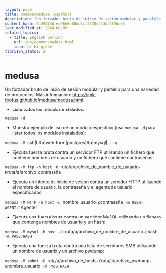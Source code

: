 ```yaml
---
layout: page
title: common/medusa (español)
description: "Un forzador bruto de inicio de sesión modular y paralelo para una variedad de protocolos."
content_hash: 5449464dfec98e6d60ddfcf2570d4f3da1f9bce5
last_modified_at: 2024-08-05
related_topics:
  - title: English version
    url: /en/common/medusa.html
    icon: bi bi-globe
tldri18n_status: 2
---
```

# medusa

Un forzador bruto de inicio de sesión modular y paralelo para una variedad de protocolos.
Más información: <https://jmk-foofus.github.io/medusa/medusa.html>.

- Lista todos los módulos instalados:

`medusa -d`

- Muestra ejemplo de uso de un módulo específico (usa `medusa -d` para listar todos los módulos instalados):

`medusa -M `<span class="tldr-var badge badge-pill bg-dark-lm bg-white-dm text-white-lm text-dark-dm font-weight-bold">ssh|http|web-form|postgres|ftp|mysql|...</span>` -q`

- Ejecuta fuerza bruta contra un servidor FTP utilizando un fichero que contiene nombres de usuario y un fichero que contiene contraseñas:

`medusa -M ftp -h host -U `<span class="tldr-var badge badge-pill bg-dark-lm bg-white-dm text-white-lm text-dark-dm font-weight-bold">ruta/a/archivo_de_nombre_de_usuario</span>` -P `<span class="tldr-var badge badge-pill bg-dark-lm bg-white-dm text-white-lm text-dark-dm font-weight-bold">ruta/a/archivo_contraseña</span>

- Ejecuta un intento de inicio de sesión contra un servidor HTTP utilizando el nombre de usuario, la contraseña y el agente de usuario especificados:

`medusa -M HTTP -h host -u `<span class="tldr-var badge badge-pill bg-dark-lm bg-white-dm text-white-lm text-dark-dm font-weight-bold">nombre_usuario</span>` -p `<span class="tldr-var badge badge-pill bg-dark-lm bg-white-dm text-white-lm text-dark-dm font-weight-bold">contraseña</span>` -m USER-AGENT:"`<span class="tldr-var badge badge-pill bg-dark-lm bg-white-dm text-white-lm text-dark-dm font-weight-bold">Agente</span>`"`

- Ejecuta una fuerza bruta contra un servidor MySQL utilizando un fichero que contenga nombres de usuario y un hash:

`medusa -M mysql -h host -U `<span class="tldr-var badge badge-pill bg-dark-lm bg-white-dm text-white-lm text-dark-dm font-weight-bold">ruta/a/archivo_de_nombre_de_usuario</span>` -p `<span class="tldr-var badge badge-pill bg-dark-lm bg-white-dm text-white-lm text-dark-dm font-weight-bold">hash</span>` -m PASS:HASH`

- Ejecuta una fuerza bruta contra una lista de servidores SMB utilizando un nombre de usuario y un archivo pwdump:

`medusa -M smbnt -H `<span class="tldr-var badge badge-pill bg-dark-lm bg-white-dm text-white-lm text-dark-dm font-weight-bold">ruta/a/archivo_de_hosts</span>` -C `<span class="tldr-var badge badge-pill bg-dark-lm bg-white-dm text-white-lm text-dark-dm font-weight-bold">ruta/a/archivo_pwdump</span>` -u `<span class="tldr-var badge badge-pill bg-dark-lm bg-white-dm text-white-lm text-dark-dm font-weight-bold">nombre_usuario</span>` -m PASS:HASH`
